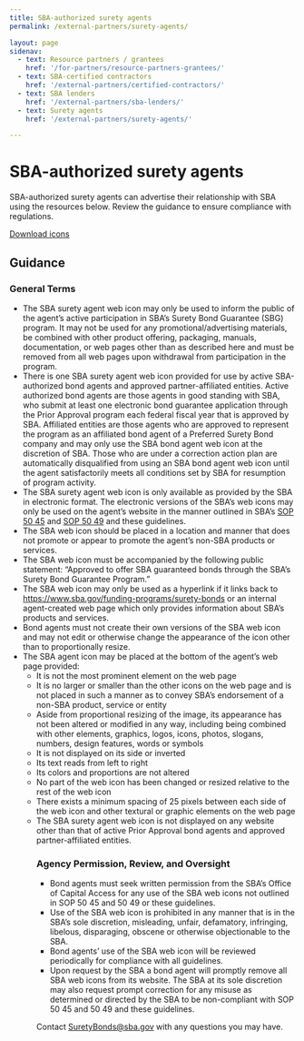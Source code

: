 ```yaml
---
title: SBA-authorized surety agents
permalink: /external-partners/surety-agents/

layout: page
sidenav:
  - text: Resource partners / grantees
    href: '/for-partners/resource-partners-grantees/'
  - text: SBA-certified contractors
    href: '/external-partners/certified-contractors/'
  - text: SBA lenders
    href: '/external-partners/sba-lenders/'
  - text: Surety agents
    href: '/external-partners/surety-agents/'

---
```



# SBA-authorized surety agents

SBA-authorized surety agents can advertise their relationship with SBA using the resources below. Review the guidance to ensure compliance with regulations.

<a class="usa-button" href="{{ site.baseurl }}/assets/sba/resource-partners/surety-agent-icons.zip">Download icons</a>


## Guidance

### General Terms
<ul>
<li>The SBA surety agent web icon may only be used to inform the public of the agent’s active participation in SBA’s Surety Bond Guarantee (SBG) program. It may not be used for any promotional/advertising materials, be combined with other product offering, packaging, manuals, documentation, or web pages other than as described here and must be removed from all web pages upon withdrawal from participation in the program.</li>
<li>There is one SBA surety agent web icon provided for use by active SBA-authorized bond agents and approved partner-affiliated entities. Active authorized bond agents are those agents in good standing with SBA, who submit at least one electronic bond guarantee application through the Prior Approval program each federal fiscal year that is approved by SBA. Affiliated entities are those agents who are approved to represent the program as an affiliated bond agent of a Preferred Surety Bond company and may only use the SBA bond agent web icon at the discretion of SBA. Those who are under a correction action plan are automatically disqualified from using an SBA bond agent web icon until the agent satisfactorily meets all conditions set by SBA for resumption of program activity. </li>
<li>The SBA surety agent web icon is only available as provided by the SBA in electronic format. The electronic versions of the SBA’s web icons may only be used on the agent’s website in the manner outlined in SBA’s <a href="https://www.sba.gov/document/sop-50-45-3-surety-bond-guarantee-program">SOP 50 45</a> and <a href="https://www.sba.gov/document/sop-sop-50-49-preferred-surety-bond-program">SOP 50 49</a> and these guidelines.</li>
<li>The SBA web icon should be placed in a location and manner that does not promote or appear to promote the agent’s non-SBA products or services.</li>
<li>The SBA web icon must be accompanied by the following public statement: “Approved to offer SBA guaranteed bonds through the SBA’s Surety Bond Guarantee Program.”</li>
<li>The SBA web icon may only be used as a hyperlink if it links back to <a href="https://www.sba.gov/funding-programs/surety-bonds">https://www.sba.gov/funding-programs/surety-bonds</a> or an internal agent-created web page which only provides information about SBA’s products and services.</li>
<li>Bond agents must not create their own versions of the SBA web icon and may not edit or otherwise change the appearance of the icon other than to proportionally resize.</li>
<li>The SBA agent icon may be placed at the bottom of the agent’s web page provided:
	<ul>
	<li>It is not the most prominent element on the web page</li>
	<li>It is no larger or smaller than the other icons on the web page and is not placed in such a manner as to convey SBA’s endorsement of a non-SBA product, service or entity</li>
	<li>Aside from proportional resizing of the image, its appearance has not been altered or modified in any way, including being combined with other elements, graphics, logos, icons, photos, slogans, numbers, design features, words or symbols</li>
	<li>It is not displayed on its side or inverted</li>
	<li>Its text reads from left to right</li>
	<li>Its colors and proportions are not altered</li>
	<li>No part of the web icon has been changed or resized relative to the rest of the web icon</li>
	<li>There exists a minimum spacing of 25 pixels between each side of the web icon and other textural or graphic elements on the web page</li>
	<li>The SBA surety agent web icon is not displayed on any website other than that of active Prior Approval bond agents and approved partner-affiliated entities.</li>
	<ul>
</li>
</ul>

### Agency Permission, Review, and Oversight
<ul>
<li>Bond agents must seek written permission from the SBA’s Office of Capital Access for any use of the SBA web icons not outlined in SOP 50 45 and 50 49 or these guidelines.</li>
<li>Use of the SBA web icon is prohibited in any manner that is in the SBA’s sole discretion, misleading, unfair, defamatory, infringing, libelous, disparaging, obscene or otherwise objectionable to the SBA.</li>
<li>Bond agents’ use of the SBA web icon will be reviewed periodically for compliance with all guidelines.</li>
<li>Upon request by the SBA a bond agent will promptly remove all SBA web icons from its website. The SBA at its sole discretion may also request prompt correction for any misuse as determined or directed by the SBA to be non-compliant with SOP 50 45 and 50 49 and these guidelines.</li>
</ul>

Contact <a href="mailto:SuretyBonds@sba.gov">SuretyBonds@sba.gov</a> with any questions you may have.





